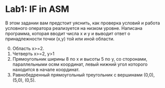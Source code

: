 # Lab1: IF in ASM
В этом задании вам предстоит уяснить, как проверка условий и работа условного оператора реализуется на низком уровне.
Написана программа, которая вводит числа x и y и выводит ответ о принадлежности точки (x,y) той или иной области.

0. Область x>=2.
1. Четверть x>=2, y>1
2. Прямоугольник ширины 8 по x и высоты 5 по y, со сторонами, параллельными осям координат, левый нижний угол которого находится в начале координат.
3. Равнобедренный прямоугольный треугольник с вершинами (0,0), (5,0), (0,5).
